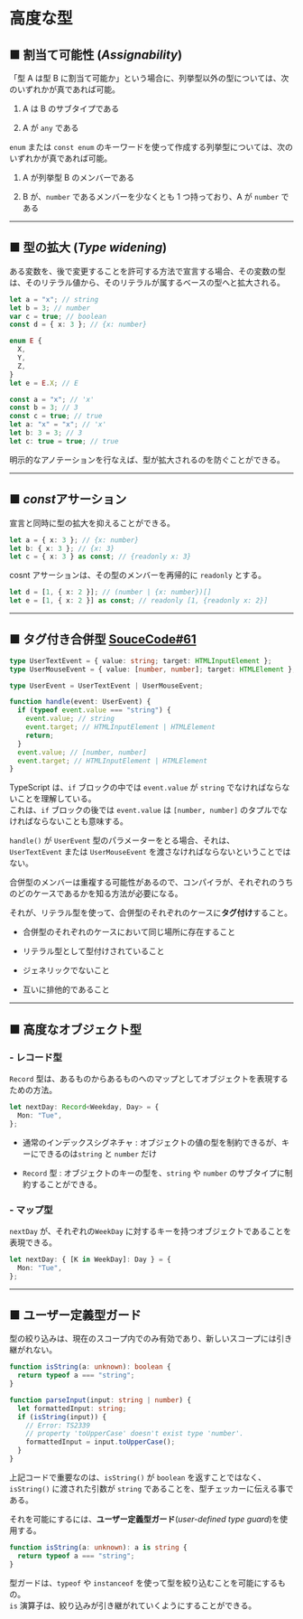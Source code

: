 # 高度な型

## ■ 割当て可能性 (_Assignability_)

「型 A は型 B に割当て可能か」という場合に、列挙型以外の型については、次のいずれかが真であれば可能。

1. A は B のサブタイプである

2. A が `any` である

`enum` または `const enum` のキーワードを使って作成する列挙型については、次のいずれかが真であれば可能。

1. A が列挙型 B のメンバーである

2. B が、`number` であるメンバーを少なくとも 1 つ持っており、A が `number` である

---

## ■ 型の拡大 (_Type widening_)

ある変数を、後で変更することを許可する方法で宣言する場合、その変数の型は、そのリテラル値から、そのリテラルが属するベースの型へと拡大される。

```typescript
let a = "x"; // string
let b = 3; // number
var c = true; // boolean
const d = { x: 3 }; // {x: number}

enum E {
  X,
  Y,
  Z,
}
let e = E.X; // E
```

```typescript
const a = "x"; // 'x'
const b = 3; // 3
const c = true; // true
let a: "x" = "x"; // 'x'
let b: 3 = 3; // 3
let c: true = true; // true
```

明示的なアノテーションを行なえば、型が拡大されるのを防ぐことができる。

---

## ■ *const*アサーション

宣言と同時に型の拡大を抑えることができる。

```typescript
let a = { x: 3 }; // {x: number}
let b: { x: 3 }; // {x: 3}
let c = { x: 3 } as const; // {readonly x: 3}
```

cosnt アサーションは、その型のメンバーを再帰的に `readonly` とする。

```typescript
let d = [1, { x: 2 }]; // (number | {x: number})[]
let e = [1, { x: 2 }] as const; // readonly [1, {readonly x: 2}]
```

---

## ■ タグ付き合併型 [SouceCode#61](src/advanced_type.ts)

```typescript
type UserTextEvent = { value: string; target: HTMLInputElement };
type UserMouseEvent = { value: [number, number]; target: HTMLElement };

type UserEvent = UserTextEvent | UserMouseEvent;

function handle(event: UserEvent) {
  if (typeof event.value === "string") {
    event.value; // string
    event.target; // HTMLInputElement | HTMLElement
    return;
  }
  event.value; // [number, number]
  event.target; // HTMLInputElement | HTMLElement
}
```

TypeScript は、`if` ブロックの中では `event.value` が `string` でなければならないことを理解している。  
これは、`if` ブロックの後では `event.value` は `[number, number]` のタプルでなければならないことも意味する。

`handle()` が `UserEvent` 型のパラメーターをとる場合、それは、  
`UserTextEvent` または `UserMouseEvent` を渡さなければならないということではない。

合併型のメンバーは重複する可能性があるので、コンパイラが、それぞれのうちのどのケースであるかを知る方法が必要になる。

それが、リテラル型を使って、合併型のそれぞれのケースに**タグ付け**すること。

- 合併型のそれぞれのケースにおいて同じ場所に存在すること

- リテラル型として型付けされていること

- ジェネリックでないこと

- 互いに排他的であること

---

## ■ 高度なオブジェクト型

### **- レコード型**

`Record` 型は、あるものからあるものへのマップとしてオブジェクトを表現するための方法。

```typescript
let nextDay: Record<Weekday, Day> = {
  Mon: "Tue",
};
```

- 通常のインデックスシグネチャ : オブジェクトの値の型を制約できるが、キーにできるのは`string` と `number` だけ

- `Record` 型 : オブジェクトのキーの型を、`string` や `number` のサブタイプに制約することができる。

### **- マップ型**

`nextDay` が、それぞれの`WeekDay` に対するキーを持つオブジェクトであることを表現できる。

```typescript
let nextDay: { [K in WeekDay]: Day } = {
  Mon: "Tue",
};
```

---

## ■ ユーザー定義型ガード

型の絞り込みは、現在のスコープ内でのみ有効であり、新しいスコープには引き継がれない。

```typescript
function isString(a: unknown): boolean {
  return typeof a === "string";
}
```

```typescript
function parseInput(input: string | number) {
  let formattedInput: string;
  if (isString(input)) {
    // Error: TS2339
    // property 'toUpperCase' doesn't exist type 'number'.
    formattedInput = input.toUpperCase();
  }
}
```

上記コードで重要なのは、`isString()` が `boolean` を返すことではなく、  
`isString()` に渡された引数が `string` であることを、型チェッカーに伝える事である。

それを可能にするには、**ユーザー定義型ガード**(_user-defined type guard_)を使用する。

```typescript
function isString(a: unknown): a is string {
  return typeof a === "string";
}
```

型ガードは、`typeof` や `instanceof` を使って型を絞り込むことを可能にするもの。  
`is` 演算子は、絞り込みが引き継がれていくようにすることができる。
